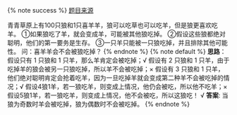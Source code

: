 



{% note success %}
[题目来源](https://www.nowcoder.com/discuss/335280?type=post&order=time&pos=&page=1&channel=1000&source_id=search_post)

青青草原上有100只狼和1只喜羊羊，狼可以吃草也可以吃羊，但是狼更喜欢吃羊。
①如果狼吃了羊，就会变成羊，可能被其他狼吃掉。
②假设这些狼都绝对聪明，他们的第一要务是生存。
③一只羊只能被一只狼吃掉，并且排除其他可能性。
问：喜羊羊会不会被狼吃掉？
{% endnote %}
{% note default %}
**思路**：
假设只有 1 只狼和 1 只羊，那么羊肯定会被吃掉；√
假设有 2 只狼和 1 只羊，由于吃掉羊的狼会被另一只狼吃掉，所以羊不会被吃掉；×
假设有 3 只狼和 1 只羊，他们绝对聪明肯定会抢着吃羊，因为一旦吃掉羊就会变成第二种羊不会被吃掉的情况；√
假设4狼1羊，若一狼吃羊，则变成上情况，他仍会被吃，所以他不吃羊；×
假设5狼1羊，若一狼吃羊，则变成上情况，他不会被吃，所以这狼吃！ √
**答案**:
当狼为奇数时羊会被吃掉，狼为偶数时不会被吃掉。
{% endnote %}
